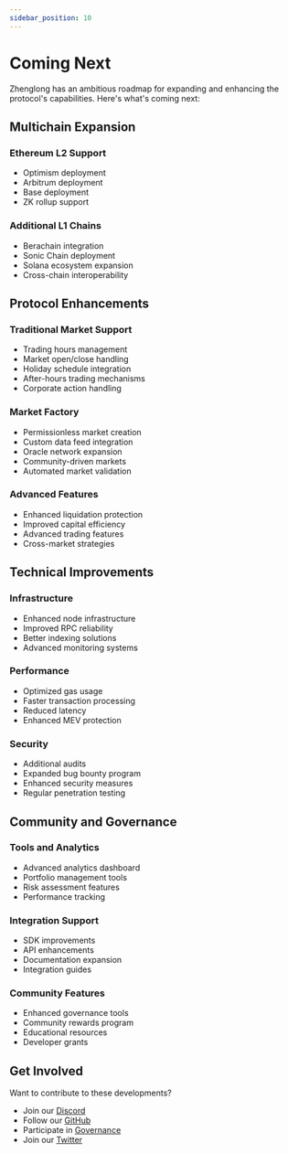 ```yaml
---
sidebar_position: 10
---
```


# Coming Next

Zhenglong has an ambitious roadmap for expanding and enhancing the protocol's capabilities. Here's what's coming next:

## Multichain Expansion

### Ethereum L2 Support

- Optimism deployment
- Arbitrum deployment
- Base deployment
- ZK rollup support

### Additional L1 Chains

- Berachain integration
- Sonic Chain deployment
- Solana ecosystem expansion
- Cross-chain interoperability

## Protocol Enhancements

### Traditional Market Support

- Trading hours management
- Market open/close handling
- Holiday schedule integration
- After-hours trading mechanisms
- Corporate action handling

### Market Factory

- Permissionless market creation
- Custom data feed integration
- Oracle network expansion
- Community-driven markets
- Automated market validation

### Advanced Features

- Enhanced liquidation protection
- Improved capital efficiency
- Advanced trading features
- Cross-market strategies

## Technical Improvements

### Infrastructure

- Enhanced node infrastructure
- Improved RPC reliability
- Better indexing solutions
- Advanced monitoring systems

### Performance

- Optimized gas usage
- Faster transaction processing
- Reduced latency
- Enhanced MEV protection

### Security

- Additional audits
- Expanded bug bounty program
- Enhanced security measures
- Regular penetration testing

## Community and Governance

### Tools and Analytics

- Advanced analytics dashboard
- Portfolio management tools
- Risk assessment features
- Performance tracking

### Integration Support

- SDK improvements
- API enhancements
- Documentation expansion
- Integration guides

### Community Features

- Enhanced governance tools
- Community rewards program
- Educational resources
- Developer grants

## Get Involved

Want to contribute to these developments?

- Join our [Discord](https://discord.gg/zhenglong)
- Follow our [GitHub](https://github.com/zhenglong-protocol)
- Participate in [Governance](/steam-token)
- Join our [Twitter](https://twitter.com/zhenglong)
